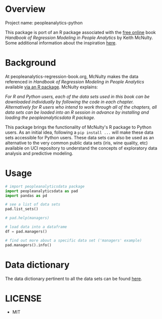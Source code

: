 # Overview

Project name: peopleanalytics-python

This package is port of an R package associated with the [free online](http://peopleanalytics-regression-book.org/) book _Handbook of Regression Modeling in People Analytics_ by Keith McNulty. Some additional information about the inspiration [here](https://towardsdatascience.com/beginner-friendly-data-science-projects-accepting-contributions-3b8e26f7e88e#14bf).

# Background

At peopleanalytics-regression-book.org, McNulty makes the data referenced in _Handbook of Regression Modeling in People Analytics_ available [via an R package](https://cran.r-project.org/package=peopleanalyticsdata). McNulty explains:

_For R and Python users, each of the data sets used in this book can be downloaded individually by following the code in each chapter. Alternatively for R users who intend to work through all of the chapters, all data sets can be loaded into an R session in advance by installing and loading the peopleanalyticsdata R package._

This package brings the functionality of McNulty's R package to Python users. As an initial idea, following a `pip install ...` will make these data sets accessible for Python users. These data sets can also be used as an alternative to the very common public data sets (iris, wine quality, etc) available on UCI repository to understand the concepts of exploratory data analysis and predictive modeling.

# Usage

```Python
# import peopleanalyticsdata package
import peopleanalyticsdata as pad
import pandas as pd

# see a list of data sets
pad.list_sets()

# pad.help(managers)

# load data into a dataframe
df = pad.managers()

# find out more about a specific data set ('managers' example)
pad.managers().info()
```
# Data dictionary

The data dictionary pertinent to all the data sets can be found [here](https://cran.r-project.org/web/packages/peopleanalyticsdata/peopleanalyticsdata.pdf).

# LICENSE

- MIT
